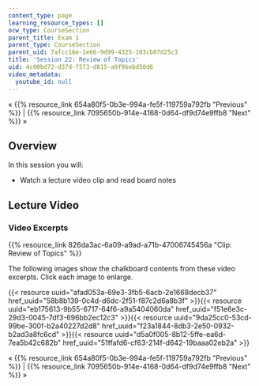 ```yaml
---
content_type: page
learning_resource_types: []
ocw_type: CourseSection
parent_title: Exam 1
parent_type: CourseSection
parent_uid: 7afcc16e-1e66-9d99-4325-103cb87d25c3
title: 'Session 22: Review of Topics'
uid: 4c00bd72-d37d-f573-d815-a9f9bebd50d6
video_metadata:
  youtube_id: null
---
```


« {{% resource_link 654a80f5-0b3e-994a-fe5f-119759a792fb "Previous" %}} | {{% resource_link 7095650b-914e-4168-0d64-df9d74e9ffb8 "Next" %}} »

Overview
--------

In this session you will:

*   Watch a lecture video clip and read board notes

Lecture Video
-------------

### Video Excerpts

{{% resource_link 826da3ac-6a09-a9ad-a71b-47006745456a "Clip: Review of Topics" %}}

The following images show the chalkboard contents from these video excerpts. Click each image to enlarge.

{{< resource uuid="afad053a-69e3-3fb5-6acb-2e1668decb37" href_uuid="58b8b139-0c4d-d6dc-2f51-f87c2d6a8b3f" >}}{{< resource uuid="eb175613-9b55-6717-64f6-a9a5404060da" href_uuid="f51e6e3c-29d3-0045-7df3-696bb2ec12c3" >}}{{< resource uuid="9da25cc0-53cd-99be-300f-b2a40227d2d8" href_uuid="f23a1844-8db3-2e50-0932-b2ad3a8fc6cd" >}}{{< resource uuid="d5a0f005-8b12-5ffe-ea6d-7ea5b42c682b" href_uuid="51ffafd6-cf63-214f-d642-19baaa02eb2a" >}}

« {{% resource_link 654a80f5-0b3e-994a-fe5f-119759a792fb "Previous" %}} | {{% resource_link 7095650b-914e-4168-0d64-df9d74e9ffb8 "Next" %}} »